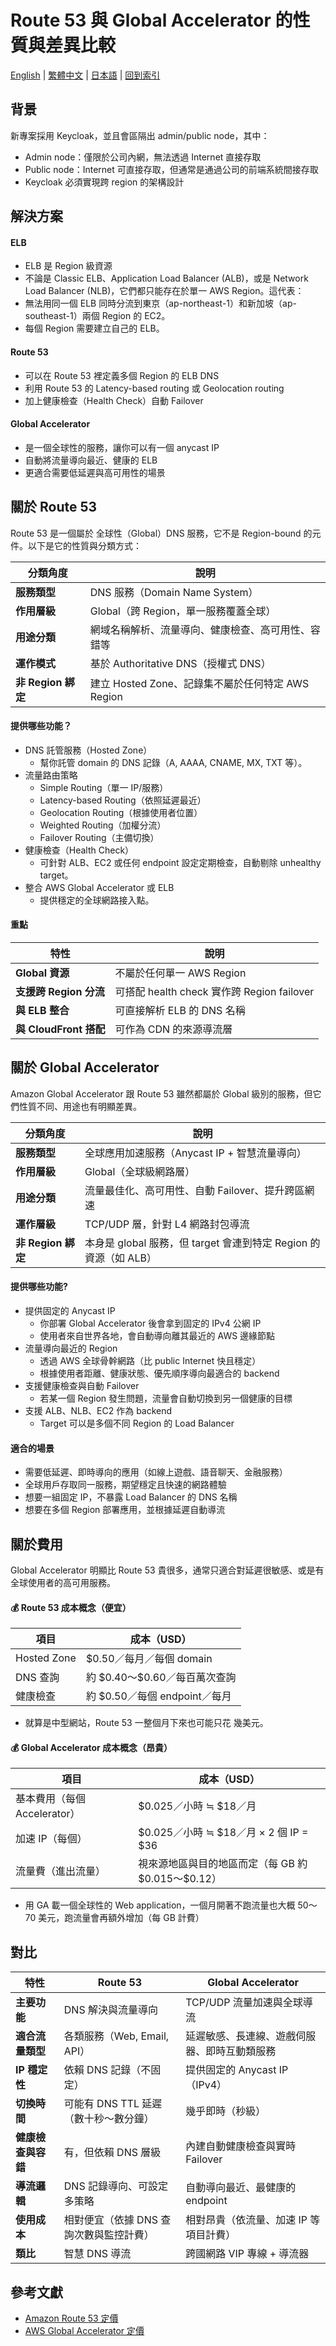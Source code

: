 # Route 53 與 Global Accelerator 的性質與差異比較

[English](../en/07_route53_vs_global_accelerator.md) | [繁體中文](07_route53_vs_global_accelerator.md) | [日本語](../ja/07_route53_vs_global_accelerator.md) | [回到索引](../README.md)


## 背景

新專案採用 Keycloak，並且會區隔出 admin/public node，其中：
- Admin node：僅限於公司內網，無法透過 Internet 直接存取
- Public node：Internet 可直接存取，但通常是通過公司的前端系統間接存取
- Keycloak 必須實現跨 region 的架構設計


## 解決方案

#### ELB
- ELB 是 Region 級資源
- 不論是 Classic ELB、Application Load Balancer (ALB)，或是 Network Load Balancer (NLB)，它們都只能存在於單一 AWS Region。這代表：
- 無法用同一個 ELB 同時分流到東京（ap-northeast-1）和新加坡（ap-southeast-1）兩個 Region 的 EC2。
- 每個 Region 需要建立自己的 ELB。

#### Route 53
- 可以在 Route 53 裡定義多個 Region 的 ELB DNS
- 利用 Route 53 的 Latency-based routing 或 Geolocation routing
- 加上健康檢查（Health Check）自動 Failover

#### Global Accelerator
- 是一個全球性的服務，讓你可以有一個 anycast IP
- 自動將流量導向最近、健康的 ELB
- 更適合需要低延遲與高可用性的場景


## 關於 Route 53

Route 53 是一個屬於 全球性（Global）DNS 服務，它不是 Region-bound 的元件。以下是它的性質與分類方式：

| 分類角度            | 說明                                   |
| ----------------- | ------------------------------------ |
| **服務類型**        | DNS 服務（Domain Name System）           |
| **作用層級**        | Global（跨 Region，單一服務覆蓋全球）            |
| **用途分類**        | 網域名稱解析、流量導向、健康檢查、高可用性、容錯等            |
| **運作模式**        | 基於 Authoritative DNS（授權式 DNS）        |
| **非 Region 綁定**  | 建立 Hosted Zone、記錄集不屬於任何特定 AWS Region |

#### 提供哪些功能？
- DNS 託管服務（Hosted Zone）
  - 幫你託管 domain 的 DNS 記錄（A, AAAA, CNAME, MX, TXT 等）。
- 流量路由策略
  - Simple Routing（單一 IP/服務）
  - Latency-based Routing（依照延遲最近）
  - Geolocation Routing（根據使用者位置）
  - Weighted Routing（加權分流）
  - Failover Routing（主備切換）
- 健康檢查（Health Check）
  - 可針對 ALB、EC2 或任何 endpoint 設定定期檢查，自動剔除 unhealthy target。
- 整合 AWS Global Accelerator 或 ELB
  - 提供穩定的全球網路接入點。

#### 重點
| 特性                  | 說明                                   |
| ------------------- | ------------------------------------ |
| **Global 資源**       | 不屬於任何單一 AWS Region                   |
| **支援跨 Region 分流**   | 可搭配 health check 實作跨 Region failover |
| **與 ELB 整合**        | 可直接解析 ELB 的 DNS 名稱                   |
| **與 CloudFront 搭配** | 可作為 CDN 的來源導流層                       |



## 關於 Global Accelerator

Amazon Global Accelerator 跟 Route 53 雖然都屬於 Global 級別的服務，但它們性質不同、用途也有明顯差異。

| 分類角度            | 說明                                             |
| --------------- | ---------------------------------------------- |
| **服務類型**        | 全球應用加速服務（Anycast IP + 智慧流量導向）                  |
| **作用層級**        | Global（全球級網路層）                                 |
| **用途分類**        | 流量最佳化、高可用性、自動 Failover、提升跨區網速                   |
| **運作層級**        | TCP/UDP 層，針對 L4 網路封包導流                         |
| **非 Region 綁定** | 本身是 global 服務，但 target 會連到特定 Region 的資源（如 ALB） |

#### 提供哪些功能?
- 提供固定的 Anycast IP
  - 你部署 Global Accelerator 後會拿到固定的 IPv4 公網 IP
  - 使用者來自世界各地，會自動導向離其最近的 AWS 邊緣節點
- 流量導向最近的 Region
  - 透過 AWS 全球骨幹網路（比 public Internet 快且穩定）
  - 根據使用者距離、健康狀態、優先順序導向最適合的 backend
- 支援健康檢查與自動 Failover
  - 若某一個 Region 發生問題，流量會自動切換到另一個健康的目標
- 支援 ALB、NLB、EC2 作為 backend
  - Target 可以是多個不同 Region 的 Load Balancer

#### 適合的場景
- 需要低延遲、即時導向的應用（如線上遊戲、語音聊天、金融服務）
- 全球用戶存取同一服務，期望穩定且快速的網路體驗
- 想要一組固定 IP，不暴露 Load Balancer 的 DNS 名稱
- 想要在多個 Region 部署應用，並根據延遲自動導流


## 關於費用

Global Accelerator 明顯比 Route 53 貴很多，通常只適合對延遲很敏感、或是有全球使用者的高可用服務。

#### 💰 Route 53 成本概念（便宜）
| 項目          | 成本（USD）                 |
| ----------- | ----------------------- |
| Hosted Zone | \$0.50／每月／每個 domain     |
| DNS 查詢      | 約 \$0.40～\$0.60／每百萬次查詢  |
| 健康檢查        | 約 \$0.50／每個 endpoint／每月 |
- 就算是中型網站，Route 53 一整個月下來也可能只花 幾美元。

#### 💰 Global Accelerator 成本概念（昂貴）
| 項目                   | 成本（USD）                             |
| -------------------- | ----------------------------------- |
| 基本費用（每個 Accelerator） | \$0.025／小時 ≒ \$18／月                 |
| 加速 IP（每個）            | \$0.025／小時 ≒ \$18／月 × 2 個 IP = \$36 |
| 流量費（進出流量）            | 視來源地區與目的地區而定（每 GB 約 \$0.015～\$0.12） |
- 用 GA 載一個全球性的 Web application，一個月開著不跑流量也大概 $50～$70 美元，跑流量會再額外增加（每 GB 計費）


## 對比

| 特性          | Route 53                | Global Accelerator     |
| ----------- | ----------------------- | ---------------------- |
| **主要功能**    | DNS 解決與流量導向             | TCP/UDP 流量加速與全球導流      |
| **適合流量類型**  | 各類服務（Web, Email, API）   | 延遲敏感、長連線、遊戲伺服器、即時互動類服務 |
| **IP 穩定性**  | 依賴 DNS 記錄（不固定）          | 提供固定的 Anycast IP（IPv4） |
| **切換時間**    | 可能有 DNS TTL 延遲（數十秒～數分鐘） | 幾乎即時（秒級）               |
| **健康檢查與容錯** | 有，但依賴 DNS 層級            | 內建自動健康檢查與實時 Failover   |
| **導流邏輯**    | DNS 記錄導向、可設定多策略         | 自動導向最近、最健康的 endpoint   |
| **使用成本**    | 相對便宜（依據 DNS 查詢次數與監控計費）  | 相對昂貴（依流量、加速 IP 等項目計費）  |
| **類比** | 智慧 DNS 導流 | 跨國網路 VIP 專線 + 導流器 |


## 參考文獻

- [Amazon Route 53 定價](https://aws.amazon.com/tw/route53/pricing/)
- [AWS Global Accelerator 定價](https://aws.amazon.com/tw/global-accelerator/pricing/)
